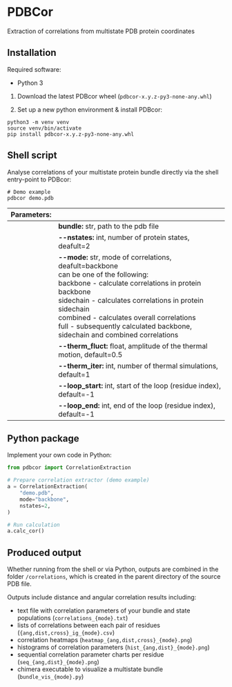 # PDBCor
Extraction of correlations from multistate PDB protein coordinates

## Installation
Required software:
* Python 3

1. Download the latest PDBcor wheel (`pdbcor-x.y.z-py3-none-any.whl`)

2. Set up a new python environment & install PDBcor:

```shell
python3 -m venv venv
source venv/bin/activate
pip install pdbcor-x.y.z-py3-none-any.whl
```

## Shell script

Analyse correlations of your multistate protein bundle directly via the shell entry-point to PDBcor:

```shell
# Demo example
pdbcor demo.pdb
```

| Parameters: |               |
|-------------| ------------- |
|             | **bundle:** str, path to the pdb file |
|             | **--nstates:** int, number of protein states, deafult=2 |
|             | **--mode:** str, mode of correlations, deafult=backbone<br>can be one of the following:<br>backbone - calculate correlations in protein backbone<br>sidechain - calculates correlations in protein sidechain<br>combined - calculates overall correlations<br>full - subsequently calculated backbone, sidechain and combined correlations |
|             | **--therm_fluct:** float, amplitude of the thermal motion, default=0.5|
|             | **--therm_iter:** int, number of thermal simulations, default=1|
|             | **--loop_start:** int, start of the loop (residue index), default=-1|
|             | **--loop_end:** int, end of the loop (residue index), default=-1|

## Python package 

Implement your own code in Python:

```python
from pdbcor import CorrelationExtraction

# Prepare correlation extractor (demo example)
a = CorrelationExtraction(
    "demo.pdb",
    mode="backbone",
    nstates=2,
)

# Run calculation
a.calc_cor()
```

## Produced output

Whether running from the shell or via Python, 
outputs are combined in the folder `/correlations`, 
which is created in the parent directory of the source PDB file.

Outputs include distance and angular correlation results including:

* text file with correlation parameters of your bundle and state populations (`correlations_{mode}.txt`)
* lists of correlations between each pair of residues (`{ang,dist,cross}_ig_{mode}.csv`)
* correlation heatmaps (`heatmap_{ang,dist,cross}_{mode}.png`)
* histograms of correlation parameters (`hist_{ang,dist}_{mode}.png`)
* sequential correlation parameter charts per residue (`seq_{ang,dist}_{mode}.png`)
* chimera executable to visualize a multistate bundle (`bundle_vis_{mode}.py`)

